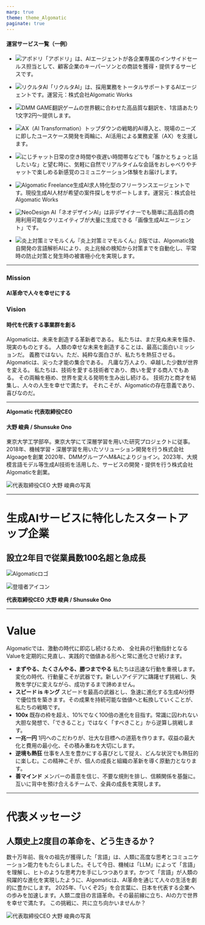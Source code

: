 ```yaml
---
marp: true
theme: theme_Algomatic
paginate: true
---
```


<!-- _header: '事業紹介' -->
<!-- _class: company -->

#### 運営サービス一覧（一例）

- ![アポドリ](.images/apodori.png)「アポドリ」は、AIエージェントが各企業専属のインサイドセールス担当として、顧客企業のキーパーソンとの商談を獲得・提供するサービスです。

- ![リクルタAI](.images/rikuruta.png)「リクルタAI」は、採用業務をトータルサポートするAIエージェントです。運営元：株式会社Algomatic Works

- ![DMM GAME翻訳](.images/game.png)ゲームの世界観に合わせた高品質な翻訳を、1言語あたり1文字2円〜提供します。

- ![AX（AI Transformation）](.images/ax.png)トップダウンの戦略的AI導入と、現場のニーズに即したユースケース開発を両輪に、AI活用による業務変革（AX）を支援します。

- ![にじチャット](.images/niji.png)日常の空き時間や夜遅い時間帯などでも「誰かとちょっと話したいな」と望む時に、気軽に自然でリアルタイムな会話をおしゃべりやチャットで楽しめる新感覚のコミュニケーション体験をお届けします。

- ![Algomatic Freelance](.images/amf.png)生成AI求人特化型のフリーランスエージェントです。現役生成AI人材が希望の案件探しをサポートします。運営元：株式会社Algomatic Works

- ![NeoDesign AI](.images/neo.png)「ネオデザインAI」は非デザイナーでも簡単に高品質の商用利用可能なクリエイティブが大量に生成できる「画像生成AIエージェント」です。

- ![炎上対策ミマモルくん](.images/mimamoru.png)『炎上対策ミマモルくん』β版では、Algomatic独自開発の言語解析AIにより、炎上兆候の検知から対策までを自動化し、平常時の防止対策と発生時の被害極小化を実現します。

---

<!-- _header: 'Algomaticのミッション' -->
<!-- _class: mission -->

### Mission  
#### AI革命で人々を幸せにする

### Vision
#### 時代を代表する事業群を創る

Algomaticは、未来を創造する革新者である。
私たちは、まだ見ぬ未来を描き、現実のものとする。
人類の幸せな未来を創造することは、最高に面白いミッションだ。
義務ではない。ただ、純粋な面白さが、私たちを熱狂させる。
Algomaticは、尖った才能の集合である。
凡庸な万人より、卓越した少数が世界を変える。
私たちは、技術を愛する技術者であり、商いを愛する商人でもある。
その両輪を極め、世界を変える発明を生み出し続ける。
技術力と商才を結集し、人々の人生を幸せで満たす。
それこそが、Algomaticの存在意義であり、喜びなのだ。

---

<!-- _header: 'プロフィール' -->
<!-- _class: company-profile -->

**Algomatic 代表取締役CEO**
#### 大野 峻典 / Shunsuke Ono
東京大学工学部卒。東京大学にて深層学習を用いた研究プロジェクトに従事。
2018年、機械学習・深層学習を用いたソリューション開発を行う株式会社Algoageを創業
2020年、DMMグループへM&Aによりジョイン。2023年、大規模言語モデル等生成AI技術を活用した、サービスの開発・提供を行う株式会社Algomaticを創業。

![代表取締役CEO 大野 峻典の写真](.images/ono.png)

---
# 生成AIサービスに特化したスタートアップ企業

## 設立2年目で従業員数100名超と急成長

![Algomaticロゴ](.images/logo_algomatic.svg)

![登壇者アイコン](.images/ono.png)

**代表取締役CEO**
**大野 峻典 / Shunsuke Ono**

---

<!-- _header: 'Value' -->
# Value

Algomaticでは、激動の時代に即応し続けるため、
全社員の行動指針となるValueを定期的に見直し、実践的で価値ある形へと常に進化させ続けます。

- **まずやる、たくさんやる、勝つまでやる**
  私たちは迅速な行動を重視します。変化の時代、行動量こそが武器です。新しいアイデアに躊躇せず挑戦し、失敗を学びに変えながら、成功するまで諦めません。
- **スピード is キング**
  スピードを最高の武器とし、急速に進化する生成AI分野で優位性を築きます。その成果を持続可能な価値へと転換していくことが、私たちの戦略です。
- **100x**
  既存の枠を超え、10%でなく100倍の進化を目指す。常識に囚われない大胆な発想で、「できること」ではなく「すべきこと」から逆算し挑戦します。
- **一兆一円**
  1円へのこだわりが、壮大な目標への道筋を作ります。収益の最大化と費用の最小化、その積み重ねを大切にします。
- **逆境も熱狂**
  仕事を人生を豊かにする喜びとして捉え、どんな状況でも熱狂的に楽しむ。この精神こそが、個人の成長と組織の革新を導く原動力となります。
- **善マインド**
  メンバーの善意を信じ、不要な規則を排し、信頼関係を基盤に。互いに背中を預け合えるチームで、全員の成長を実現します。

---

<!-- _header: '代表メッセージ' -->
# 代表メッセージ

## 人類史上2度目の革命を、どう生きるか？

数十万年前、我々の祖先が獲得した「言語」は、人類に高度な思考とコミュニケーション能力をもたらしました。そして今日、機械は「LLM」によって「言語」を理解し、ヒトのような思考力を手にしつつあります。かつて「言語」が人類の飛躍的な進化を実現したように、Algomaticは、AI革命を通じて人々の生活を劇的に豊かにします。
2025年、「いくぞ25」を合言葉に、日本を代表する企業への歩みを加速します。人類二度目の言語革命。その最前線に立ち、AIの力で世界を幸せで満たす。
この挑戦に、共に立ち向かいませんか？

![代表取締役CEO 大野 峻典の写真](.images/ono.png)

